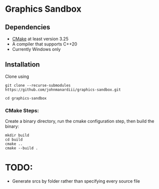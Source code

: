 # Graphics Sandbox

## Dependencies
* [CMake](https://cmake.org/download/) at least version 3.25
* A compiler that supports C++20
* Currently Windows only

## Installation

Clone using 

``git clone --recurse-submodules https://github.com/johnmanardiii/graphics-sandbox.git``

``cd graphics-sandbox``

### CMake Steps:

Create a binary directory, run the cmake configuration step, then build the binary:

```
mkdir build
cd build
cmake ..
cmake --build .
```

# TODO:
* Generate srcs by folder rather than specifying every source file